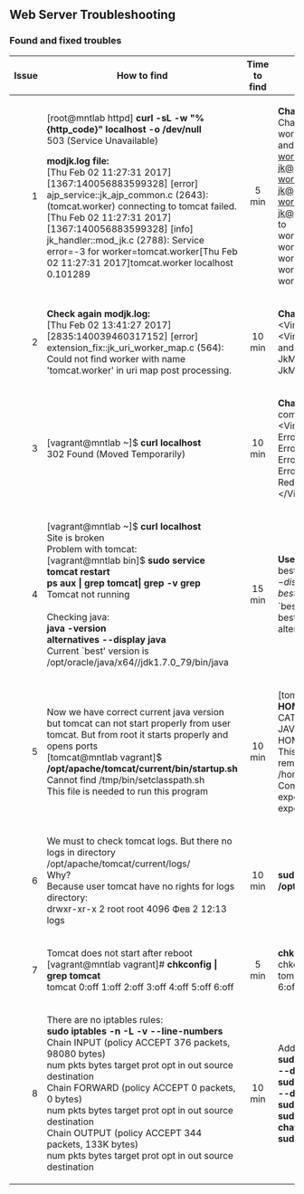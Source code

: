 ## Web Server Troubleshooting
### Found and fixed troubles

Issue| How to find | Time to find|How to fix|Time to fix|
|--------:|:-------:|:-------:|:---:|:----:|
|  1 | <p align="left">[root@mntlab httpd] <b>curl -sL -w "%{http_code}" localhost -o /dev/null</b> <br>503 (Service Unavailable)</p><p align ="left"><b>modjk.log file:</b> <br>[Thu Feb 02 11:27:31 2017][1367:140056883599328] [error] ajp_service::jk_ajp_common.c (2643): (tomcat.worker) connecting to tomcat failed.[Thu Feb 02 11:27:31 2017][1367:140056883599328] [info] jk_handler::mod_jk.c (2788): Service error=-3 for worker=tomcat.worker[Thu Feb 02 11:27:31 2017]tomcat.worker localhost 0.101289</p>| 5 min| <p align="left"><b>Changing workers.properties file:</b><br>Changing worker.list=tomcat.worker to <br>worker.list=tomcat-worker <br> and changing: <br>worker.worker-jk@ppname.port=8009, worker.worker-jk@ppname.host=192.168.56.100, worker.worker-jk@ppname.reference=worker.template <br>to <br>worker.tomcat-worker.port=8009, worker.tomcat-worker.host=192.168.56.10, worker.tomcat-worker.reference=worker.template  </p>| 20 min
|  2 | <p align="left"><b>Check again modjk.log:</b><br>[Thu Feb 02 13:41:27 2017][2835:140039460317152] [error] extension_fix::jk_uri_worker_map.c (564): Could not find worker with name 'tomcat.worker' in uri map post processing.</p> |10 min | <p align="left"><b>Changing file vhost.conf:</b><br>\<VirtualHost mntlab:80\> to <br>\<VirtualHost \*:80\><br>and<br>JkMount /* tomcat.worker to<br>JkMount /* tomcat-worker</p> |20 min 
|  3 | <p align="left">[vagrant@mntlab ~]$ <b>curl localhost</b><br>302 Found (Moved Temporarily)</p>| 10 min  | <p align="left"><b>Changing file vhost.conf:</b><br>comment block<br>\<VirtualHost mnt:80\><br>ErrorDocument 404 /error<br>ErrorDocument 500 /error<br>ErrorDocument 503 /error<br>ErrorDocument 504 /error<br>Redirect "/" "http://mntlab/"<br>\</VirtualHost\></p> |20 min
|  4 | <p align="left">[vagrant@mntlab ~]$ <b>curl localhost</b><br>Site is broken<br>Problem with tomcat:<br>[vagrant@mntlab bin]$ <b>sudo service tomcat restart</b><br><b>ps aux \| grep tomcat\| grep -v grep</b><br>Tomcat not running<br><br>Checking java:<br><b>java -version</b><br><b>alternatives --display java</b><br>Current \`best' version is /opt/oracle/java/x64//jdk1.7.0_79/bin/java</p>| 15 min | <p align="left"><b>Use script to select right java:</b><br>best_java_tmp=$(alternatives --display java \| grep Current)<br>best_java_tmp=${best_java_tmp//Current \`best\' version is /}<br>best_java="${best_java_tmp%?}"<br>alternatives --set java $best_java</p>|20 min
|  5 | <p align="left">Now we have correct current java version but tomcat can not start properly from user tomcat. But from root it starts properly and opens ports<br>[tomcat@mntlab vagrant]$ <b>/opt/apache/tomcat/current/bin/startup.sh</b><br>Cannot find /tmp/bin/setclasspath.sh<br>This file is needed to run this program</p>| 10 min  | <p align="left">[tomcat@mntlab vagrant]$ <b>env \| grep HOME</b><br> CATALINA_HOME=/tmp/<br>JAVA_HOME=/tmp<br>HOME=/home/tomcat<br>This are wrong pathes. We can fix it by removing strings in file /home/tomcat/.bashrc:<br>Comment strings:<br>export CATALINA_HOME=/tmp<br>export JAVA_HOME=/tmp </p> |25 min
|  6 | <p align="left">We must to check tomcat logs. But there no logs in directory<br>/opt/apache/tomcat/current/logs/<br>Why?<br>Because user tomcat have no rights for logs directory:<br>drwxr-xr-x 2 root   root    4096 Фев  2 12:13 logs</p>| 10 min  | <p align="left"><b>sudo chown -R tomcat:tomcat /opt/apache/tomcat/current/logs/</b></p> |20 min
|  7 | <p align="left">Tomcat does not start after reboot<br>[vagrant@mntlab vagrant]# <b>chkconfig \| grep tomcat</b><br>tomcat  	0:off	1:off	2:off	3:off	4:off	5:off	6:off</p>| 5 min  | <p align="left"><b>chkconfig --level 2345 tomcat on</b><br>chkconfig \| grep tomcat<br>tomcat 0:off 1:off 2:on 3:on 4:on 5:on 6:off</p> |10 min
|  8 | <p align="left">There are no iptables rules:<br><b>sudo iptables -n -L -v --line-numbers</b><br>Chain INPUT (policy ACCEPT 376 packets, 98080 bytes)<br>num   pkts bytes target     prot opt in     out     source               destination<br>Chain FORWARD (policy ACCEPT 0 packets, 0 bytes)<br>num   pkts bytes target     prot opt in     out     source               destination<br>Chain OUTPUT (policy ACCEPT 344 packets, 133K bytes)<br>num   pkts bytes target     prot opt in     out     source               destination </p>| 10 min  | <p align="left">Add iptables rules:<br><b>sudo iptables -A INPUT -p tcp -m tcp --dport 22 -j ACCEPT</b><br><b>sudo iptables -A INPUT -p tcp -m tcp --dport 80 -j ACCEPT</b><br><b>sudo chattr -i /etc/sysconfig/iptables</b><br><b>sudo service iptables save</b><br><b>chattr +i /etc/sysconfig/iptables<br>sudo service iptables restart</b></p> |30 min

